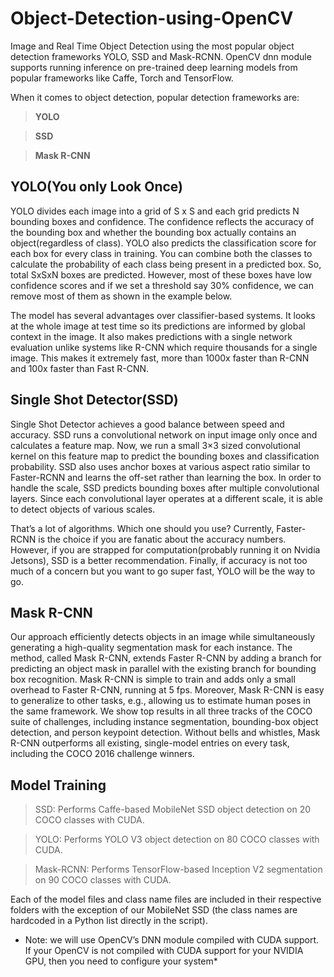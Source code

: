 # Object-Detection-using-OpenCV
Image and Real Time Object Detection using the most popular object detection frameworks YOLO, SSD and Mask-RCNN. OpenCV dnn module supports running inference on pre-trained deep learning models from popular frameworks like Caffe, Torch and TensorFlow.

When it comes to object detection, popular detection frameworks are:

> **YOLO**

> **SSD**

> **Mask R-CNN**

## YOLO(You only Look Once)

YOLO divides each image into a grid of S x S and each grid predicts N bounding boxes and confidence. The confidence reflects the accuracy of the bounding box and whether the bounding box actually contains an object(regardless of class). YOLO also predicts the classification score for each box for every class in training. You can combine both the classes to calculate the probability of each class being present in a predicted box. So, total SxSxN boxes are predicted. However, most of these boxes have low confidence scores and if we set a threshold say 30% confidence, we can remove most of them as shown in the example below.

The model has several advantages over classifier-based systems. It looks at the whole image at test time so its predictions are informed by global context in the image. It also makes predictions with a single network evaluation unlike systems like R-CNN which require thousands for a single image. This makes it extremely fast, more than 1000x faster than R-CNN and 100x faster than Fast R-CNN.

## Single Shot Detector(SSD)

Single Shot Detector achieves a good balance between speed and accuracy. SSD runs a convolutional network on input image only once and calculates a feature map. Now, we run a small 3×3 sized convolutional kernel on this feature map to predict the bounding boxes and classification probability. SSD also uses anchor boxes at various aspect ratio similar to Faster-RCNN and learns the off-set rather than learning the box. In order to handle the scale, SSD predicts bounding boxes after multiple convolutional layers. Since each convolutional layer operates at a different scale, it is able to detect objects of various scales.

That’s a lot of algorithms. Which one should you use? Currently, Faster-RCNN is the choice if you are fanatic about the accuracy numbers. However, if you are strapped for computation(probably running it on Nvidia Jetsons), SSD is a better recommendation. Finally, if accuracy is not too much of a concern but you want to go super fast, YOLO will be the way to go.

## Mask R-CNN

Our approach efficiently detects objects in an image while simultaneously generating a high-quality segmentation mask for each instance. The method, called Mask R-CNN, extends Faster R-CNN by adding a branch for predicting an object mask in parallel with the existing branch for bounding box recognition. Mask R-CNN is simple to train and adds only a small overhead to Faster R-CNN, running at 5 fps. Moreover, Mask R-CNN is easy to generalize to other tasks, e.g., allowing us to estimate human poses in the same framework. We show top results in all three tracks of the COCO suite of challenges, including instance segmentation, bounding-box object detection, and person keypoint detection. Without bells and whistles, Mask R-CNN outperforms all existing, single-model entries on every task, including the COCO 2016 challenge winners.

## Model Training

> SSD: Performs Caffe-based MobileNet SSD object detection on 20 COCO classes with CUDA.

> YOLO: Performs YOLO V3 object detection on 80 COCO classes with CUDA.

> Mask-RCNN: Performs TensorFlow-based Inception V2 segmentation on 90 COCO classes with CUDA.

Each of the model files and class name files are included in their respective folders with the exception of our MobileNet SSD (the class names are hardcoded in a Python list directly in the script).

* Note: we will use OpenCV’s DNN module compiled with CUDA support. If your OpenCV is not compiled with CUDA support for your NVIDIA GPU, then you need to configure your system*
